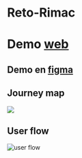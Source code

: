 # Reto-Rimac

# Demo [web](https://vbiaggi10.github.io/Reto-Rimac/)

## Demo en [figma](https://www.figma.com/proto/TT7ETbj6vVdlEVOEB4UgcXDJ/R%C3%ADmac-mobile?node-id=0%3A1&scaling=scale-down)

## Journey map
![](https://fotos.subefotos.com/b7073006ef79dcc4a65b05a70e538ebbo.jpg)

## User flow
![user flow](https://fotos.subefotos.com/a54a688604c4622846c46f37d6b464f4o.jpg)
